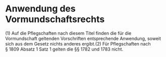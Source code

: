 # Anwendung des Vormundschaftsrechts

(1) Auf die Pflegschaften nach diesem Titel finden die für die Vormundschaft geltenden Vorschriften entsprechende Anwendung, soweit sich aus dem Gesetz nichts anderes ergibt.(2) Für Pflegschaften nach § 1809 Absatz 1 Satz 1 gelten die §§ 1782 und 1783 nicht. 

